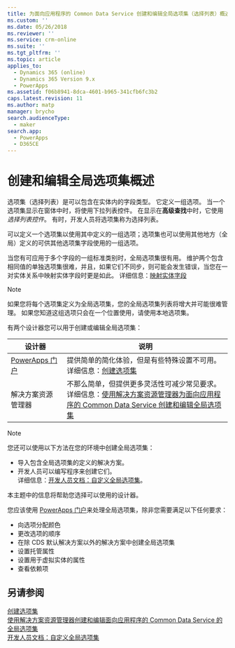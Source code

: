 ```yaml
---
title: 为面向应用程序的 Common Data Service 创建和编辑全局选项集（选择列表）概述 | MicrosoftDocs
ms.custom: ''
ms.date: 05/26/2018
ms.reviewer: ''
ms.service: crm-online
ms.suite: ''
ms.tgt_pltfrm: ''
ms.topic: article
applies_to:
  - Dynamics 365 (online)
  - Dynamics 365 Version 9.x
  - PowerApps
ms.assetid: f06b8941-8dca-4601-b965-341cfb6fc3b2
caps.latest.revision: 11
ms.author: matp
manager: brycho
search.audienceType:
  - maker
search.app:
  - PowerApps
  - D365CE
---
```

# <a name="create-and-edit-global-option-sets-overview"></a>创建和编辑全局选项集概述 

选项集（选择列表）是可以包含在实体内的字段类型。 它定义一组选项。 当一个选项集显示在窗体中时，将使用下拉列表控件。 在显示在**高级查找**中时，它使用*选择列表控件*。 有时，开发人员将选项集称为选择列表。  
  
可以定义一个选项集以使用其中定义的一组选项；选项集也可以使用其他地方（全局）定义的可供其他选项集字段使用的一组选项。 

当您有可应用于多个字段的一组标准类别时，全局选项集很有用。 维护两个包含相同值的单独选项集很难，并且，如果它们不同步，则可能会发生错误，当您在一对实体关系中映射实体字段时更是如此。 详细信息：[映射实体字段](map-entity-fields.md)

> [!NOTE]
> 如果您将每个选项集定义为全局选项集，您的全局选项集列表将增大并可能很难管理。 如果您知道这组选项只会在一个位置使用，请使用本地选项集。

有两个设计器您可以用于创建或编辑全局选项集：

|设计器| 说明|
|--|--|
|[PowerApps 门户](https://web.powerapps.com/?utm_source=padocs&utm_medium=linkinadoc&utm_campaign=referralsfromdoc)|提供简单的简化体验，但是有些特殊设置不可用。<br />详细信息：[创建选项集](custom-picklists.md) |
|解决方案资源管理器|不那么简单，但提供更多灵活性可减少常见要求。 <br />详细信息：[使用解决方案资源管理器为面向应用程序的 Common Data Service 创建和编辑全局选项集](create-edit-global-option-sets-solution-explorer.md) |

> [!NOTE]
> 您还可以使用以下方法在您的环境中创建全局选项集：
> - 导入包含全局选项集的定义的解决方案。
> - 开发人员可以编写程序来创建它们。 <br />详细信息：[开发人员文档：自定义全局选项集](/dynamics365/customer-engagement/developer/org-service/customize-global-option-sets)。

本主题中的信息将帮助您选择可以使用的设计器。 

您应该使用 [PowerApps 门户](https://web.powerapps.com/?utm_source=padocs&utm_medium=linkinadoc&utm_campaign=referralsfromdoc)来处理全局选项集，除非您需要满足以下任何要求：

- 向选项分配颜色
- 更改选项的顺序
- 在除 CDS 默认解决方案以外的解决方案中创建全局选项集
- 设置托管属性
- 设置用于虚拟实体的属性
- 查看依赖项

## <a name="see-also"></a>另请参阅

[创建选项集](custom-picklists.md)<br />
[使用解决方案资源管理器创建和编辑面向应用程序的 Common Data Service 的全局选项集](create-edit-global-option-sets-solution-explorer.md)<br />
[开发人员文档：自定义全局选项集](/dynamics365/customer-engagement/developer/org-service/customize-global-option-sets)
  

 
